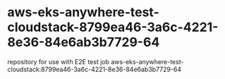 # aws-eks-anywhere-test-cloudstack-8799ea46-3a6c-4221-8e36-84e6ab3b7729-64
repository for use with E2E test job aws-eks-anywhere-test-cloudstack:8799ea46-3a6c-4221-8e36-84e6ab3b7729-64
